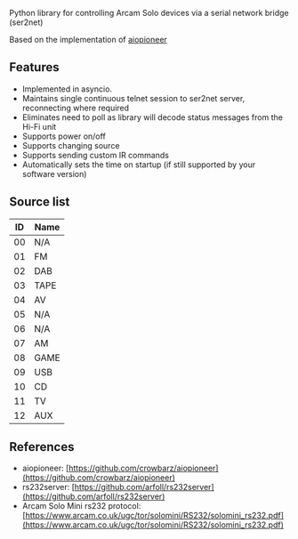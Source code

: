 <!-- markdownlint-disable MD033 MD041 -->

Python library for controlling Arcam Solo devices via a serial network bridge (ser2net)

Based on the implementation of [aiopioneer](https://github.com/crowbarz/aiopioneer)

## Features

- Implemented in asyncio.
- Maintains single continuous telnet session to ser2net server, reconnecting where required
- Eliminates need to poll as library will decode status messages from the Hi-Fi unit
- Supports power on/off
- Supports changing source
- Supports sending custom IR commands
- Automatically sets the time on startup (if still supported by your software version)

## Source list

| ID | Name
| -- | ---
| 00 | N/A
| 01 | FM
| 02 | DAB
| 03 | TAPE
| 04 | AV
| 05 | N/A
| 06 | N/A
| 07 | AM
| 08 | GAME
| 09 | USB
| 10 | CD
| 11 | TV
| 12 | AUX

## References

- aiopioneer: [https://github.com/crowbarz/aiopioneer](https://github.com/crowbarz/aiopioneer)
- rs232server: [https://github.com/arfoll/rs232server](https://github.com/arfoll/rs232server)
- Arcam Solo Mini rs232 protocol: [https://www.arcam.co.uk/ugc/tor/solomini/RS232/solomini_rs232.pdf](https://www.arcam.co.uk/ugc/tor/solomini/RS232/solomini_rs232.pdf)
